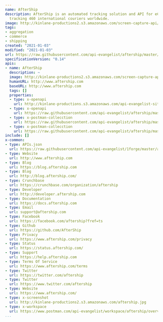 ```yaml
---
name: AfterShip
description: AfterShip is an automated tracking solution and API for eCommerce. Support
  tracking 460 international couriers worldwide.
image: http://kinlane-productions2.s3.amazonaws.com/screen-capture-api/10212-aftership.jpg
tags:
- aggregation
- commerce
- shipping
created: "2021-01-03"
modified: "2021-01-03"
url: https://raw.githubusercontent.com/api-evangelist/aftership/master/apis.json
specificationVersion: "0.14"
apis:
- name: AfterShip
  description: ~
  image: http://kinlane-productions2.s3.amazonaws.com/screen-capture-api/10212-aftership.jpg
  humanURL: http://www.aftership.com
  baseURL: http://www.aftership.com
  tags: []
  properties:
  - type: x-openapi
    url: http://kinlane-productions.s3.amazonaws.com/api-evangelist-site/company/openapis/aftership-api-v4.json
  - type: x-openapi
    url: https://raw.githubusercontent.com/api-evangelist/aftership/master/aftership-api-v4-openapi.json
  - type: x-postman-collecction
    url: https://raw.githubusercontent.com/api-evangelist/aftership/master/aftership-api-v4-postman-collection.json
  - type: x-postman-collecction
    url: https://raw.githubusercontent.com/api-evangelist/aftership/master/aftership-api-v4-postman-collection.json
include: []
x-common:
- type: APIs.json
  url: https://raw.githubusercontent.com/api-evangelist/1forge/master/apis.json
- type: Website
  url: http://www.aftership.com
- type: Blog
  url: https://blog.aftership.com
- type: Blog
  url: http://blog.aftership.com/
- type: Crunchbase
  url: https://crunchbase.com/organization/aftership
- type: Developer
  url: http://developer.aftership.com
- type: Documentation
  url: https://docs.aftership.com
- type: Email
  url: support@aftership.com
- type: Facebook
  url: https://facebook.com/aftership?fref=ts
- type: Github
  url: https://github.com/AfterShip
- type: Privacy
  url: https://www.aftership.com/privacy
- type: Status
  url: https://status.aftership.com/
- type: Support
  url: https://help.aftership.com
- type: Terms Of Service
  url: https://www.aftership.com/terms
- type: Twitter
  url: https://twitter.com/aftership
- type: Twitter
  url: https://www.twitter.com/aftership
- type: Website
  url: https://www.aftership.com/
- type: x-screenshot
  url: http://kinlane-productions2.s3.amazonaws.com/aftership.jpg
- type: x-workspace
  url: https://www.postman.com/api-evangelist/workspace/aftership/overview
...
```

